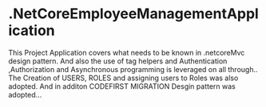 # .NetCoreEmployeeManagementApplication
This Project Application covers what needs to be known in .netcoreMvc design pattern. And also the use of tag helpers and Authentication
,Authorization and Asynchronous programming is leveraged on all through..
The Creation of  USERS, ROLES and assigning users to Roles was also adopted. 
And  in additon CODEFIRST MIGRATION Desgin pattern was adopted...

